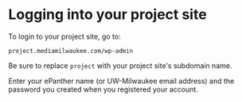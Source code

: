 # Logging into your project site

To login to your project site, go to:

```
project.mediamilwaukee.com/wp-admin
```

Be sure to replace `project` with your project site's subdomain name.

Enter your ePanther name (or UW-Milwaukee email address) and the password you created when you registered your account.


